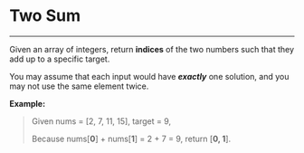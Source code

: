 # Two Sum
___
Given an array of integers, return **indices** of the two numbers such that they add up to a specific target.

You may assume that each input would have ***exactly*** one solution, and you may not use the same element twice.

**Example:**

>Given nums = [2, 7, 11, 15], target = 9,
>
>Because nums[**0**] + nums[**1**] = 2 + 7 = 9,
>return [**0, 1**].